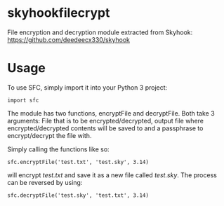 # skyhookfilecrypt
File encryption and decryption module extracted from Skyhook: https://github.com/deedeecx330/skyhook

# Usage
To use SFC, simply import it into your Python 3 project:
```
import sfc
```
The module has two functions, encryptFile and decryptFile. Both take 3 arguments: File that is to be encrypted/decrypted, output file where encrypted/decrypted contents will be saved to and a passphrase to encrypt/decrypt the file with.

Simply calling the functions like so:
```
sfc.encryptFile('test.txt', 'test.sky', 3.14)
```
will encrypt <i>test.txt</i> and save it as a new file called <i>test.sky</i>. The process can be reversed by using:
```
sfc.decryptFile('test.sky', 'test.txt', 3.14)
```

